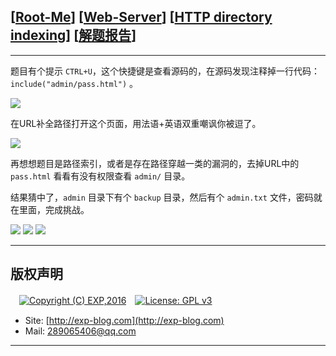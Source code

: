## [[Root-Me](https://www.root-me.org/)] [[Web-Server](https://www.root-me.org/en/Challenges/Web-Server/)] [[HTTP directory indexing](https://www.root-me.org/en/Challenges/Web-Server/HTTP-directory-indexing)] [[解题报告](https://exp-blog.com/safe/ctf/rootme/web-server/http-directory-indexing/)]

------

题目有个提示 `CTRL+U`，这个快捷键是查看源码的，在源码发现注释掉一行代码：`include("admin/pass.html")` 。

![](https://github.com/lyy289065406/CTF-Solving-Reports/blob/master/rootme/Web-Server/%5B08%5D%20%5B15P%5D%20HTTP%20directory%20indexing/imgs/01.png)

在URL补全路径打开这个页面，用法语+英语双重嘲讽你被逗了。

![](https://github.com/lyy289065406/CTF-Solving-Reports/blob/master/rootme/Web-Server/%5B08%5D%20%5B15P%5D%20HTTP%20directory%20indexing/imgs/02.png)

再想想题目是路径索引，或者是存在路径穿越一类的漏洞的，去掉URL中的 `pass.html` 看看有没有权限查看 `admin/` 目录。

结果猜中了，`admin` 目录下有个 `backup` 目录，然后有个 `admin.txt` 文件，密码就在里面，完成挑战。

![](https://github.com/lyy289065406/CTF-Solving-Reports/blob/master/rootme/Web-Server/%5B08%5D%20%5B15P%5D%20HTTP%20directory%20indexing/imgs/03.png)
![](https://github.com/lyy289065406/CTF-Solving-Reports/blob/master/rootme/Web-Server/%5B08%5D%20%5B15P%5D%20HTTP%20directory%20indexing/imgs/04.png)
![](https://github.com/lyy289065406/CTF-Solving-Reports/blob/master/rootme/Web-Server/%5B08%5D%20%5B15P%5D%20HTTP%20directory%20indexing/imgs/05.png)

------

## 版权声明

　[![Copyright (C) EXP,2016](https://img.shields.io/badge/Copyright%20(C)-EXP%202016-blue.svg)](http://exp-blog.com)　[![License: GPL v3](https://img.shields.io/badge/License-GPL%20v3-blue.svg)](https://www.gnu.org/licenses/gpl-3.0)
  

- Site: [http://exp-blog.com](http://exp-blog.com) 
- Mail: <a href="mailto:289065406@qq.com?subject=[EXP's Github]%20Your%20Question%20（请写下您的疑问）&amp;body=What%20can%20I%20help%20you?%20（需要我提供什么帮助吗？）">289065406@qq.com</a>


------
